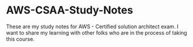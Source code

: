 # AWS-CSAA-Study-Notes
These are my study notes for AWS - Certified solution architect exam. I want to share my learning with other folks who are in the process of taking this course.
